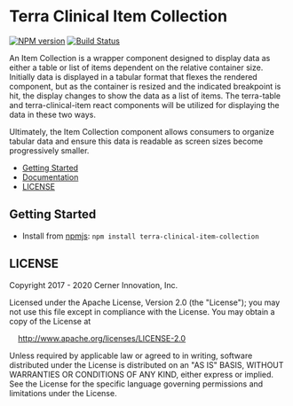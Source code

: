 # Terra Clinical Item Collection

[![NPM version](https://badgen.net/npm/v/terra-clinical-item-collection)](https://www.npmjs.org/package/terra-clinical-item-collection)
[![Build Status](https://travis-ci.com/cerner/terra-core.svg?branch=master)](https://travis-ci.com/cerner/terra-core)

An Item Collection is a wrapper component designed to display data as either a table or list of items dependent on the relative container size. Initially data is displayed in a tabular format that flexes the rendered component, but as the container is resized and the indicated breakpoint is hit, the display changes to show the data as a list of items. The terra-table and terra-clinical-item react components will be utilized for displaying the data in these two ways.

Ultimately, the Item Collection component allows consumers to organize tabular data and ensure this data is readable as screen sizes become progressively smaller.

- [Getting Started](#getting-started)
- [Documentation](https://engineering.cerner.com/terra-clinical/components/terra-clinical-item-collection/clinical-item-collection/clinical-item-collection)
- [LICENSE](#license)

## Getting Started

- Install from [npmjs](https://www.npmjs.com): `npm install terra-clinical-item-collection`

## LICENSE

Copyright 2017 - 2020 Cerner Innovation, Inc.

Licensed under the Apache License, Version 2.0 (the "License"); you may not use this file except in compliance with the License. You may obtain a copy of the License at

&nbsp;&nbsp;&nbsp;&nbsp;http://www.apache.org/licenses/LICENSE-2.0

Unless required by applicable law or agreed to in writing, software distributed under the License is distributed on an "AS IS" BASIS, WITHOUT WARRANTIES OR CONDITIONS OF ANY KIND, either express or implied. See the License for the specific language governing permissions and limitations under the License.
